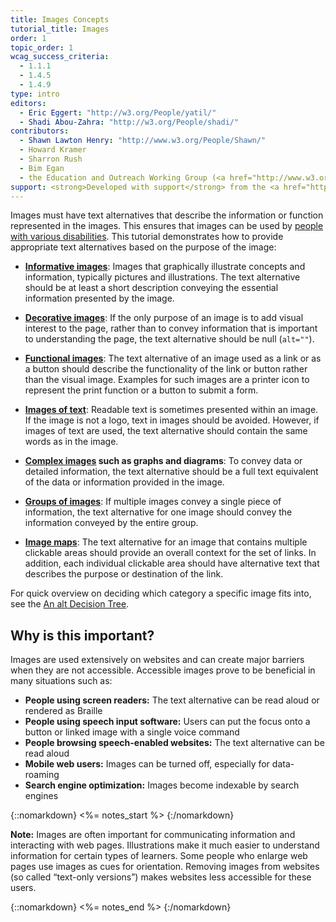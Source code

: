 ```yaml
---
title: Images Concepts
tutorial_title: Images
order: 1
topic_order: 1
wcag_success_criteria:
  - 1.1.1
  - 1.4.5
  - 1.4.9
type: intro
editors:
  - Eric Eggert: "http://w3.org/People/yatil/"
  - Shadi Abou-Zahra: "http://w3.org/People/shadi/"
contributors:
  - Shawn Lawton Henry: "http://www.w3.org/People/Shawn/"
  - Howard Kramer
  - Sharron Rush
  - Bim Egan
  - the Education and Outreach Working Group (<a href="http://www.w3.org/WAI/EO/">EOWG</a>)
support: <strong>Developed with support</strong> from the <a href="http://www.w3.org/WAI/ACT/">WAI-ACT</a> project, co-funded by the European Commission <abbr title="Information Society Technologies">IST</abbr> Programme.
---
```


Images must have text alternatives that describe the information or function represented in the images. This ensures that images can be used by [people with various disabilities](#why-is-this-important). This tutorial demonstrates how to provide appropriate text alternatives based on the purpose of the image:

-   **[Informative images](informative.html)**: Images that graphically illustrate concepts and information, typically pictures and illustrations. The text alternative should be at least a short description conveying the essential information presented by the image.

-   **[Decorative images](decorative.html)**: If the only purpose of an image is to add visual interest to the page, rather than to convey information that is important to understanding the page, the text alternative should be null (`alt=""`).

-   **[Functional images](functional.html)**: The text alternative of an image used as a link or as a button should describe the functionality of the link or button rather than the visual image. Examples for such images are a printer icon to represent the print function or a button to submit a form.

-   **[Images of text](textual.html)**: Readable text is sometimes presented within an image. If the image is not a logo, text in images should be avoided. However, if images of text are used, the text alternative should contain the same words as in the image.

-   **[Complex images](complex.html) such as graphs and diagrams**: To convey data or detailed information, the text alternative should be a full text equivalent of the data or information provided in the image.

-   **[Groups of images](groups.html)**: If multiple images convey a single piece of information, the text alternative for one image should convey the information conveyed by the entire group.

-   **[Image maps](imagemap.html)**: The text alternative for an image that contains multiple clickable areas should provide an overall context for the set of links. In addition, each individual clickable area should have alternative text that describes the purpose or destination of the link.

For quick overview on deciding which category a specific image fits into, see the [An alt Decision Tree](decision-tree.html).

## Why is this important?

Images are used extensively on websites and can create major barriers
when they are not accessible. Accessible images prove to be beneficial in
many situations such as:

-   **People using screen readers:** The text alternative can be read aloud or rendered as Braille
-   **People using speech input software:** Users can put the focus onto a button or linked image with a single voice command
-   **People browsing speech-enabled websites:** The text alternative can be read aloud
-   **Mobile web users:** Images can be turned off, especially for data-roaming
-   **Search engine optimization:** Images become indexable by search engines


{::nomarkdown}
<%= notes_start %>
{:/nomarkdown}

**Note:** Images are often important for communicating information and interacting with web pages. Illustrations make it much easier to understand information for certain types of learners. Some people who enlarge web pages use images as cues for orientation. Removing images from websites (so called “text-only versions”) makes websites less accessible for these users.

{::nomarkdown}
<%= notes_end %>
{:/nomarkdown}
